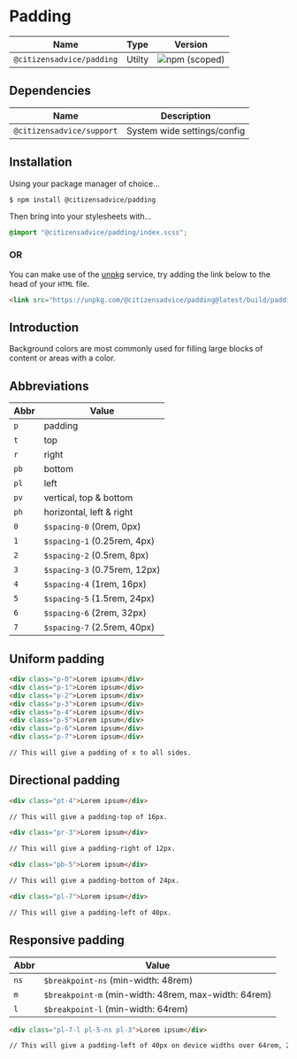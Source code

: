 # Padding

| Name                      | Type   | Version                                                                   |
|---------------------------|--------|---------------------------------------------------------------------------|
| `@citizensadvice/padding` | Utilty | ![npm (scoped)](https://img.shields.io/npm/v/@citizensadvice/padding.svg) |

## Dependencies

| Name                      | Description                 |
|---------------------------|-----------------------------|
| `@citizensadvice/support` | System wide settings/config |

## Installation

Using your package manager of choice...

```shell
$ npm install @citizensadvice/padding
```
Then bring into your stylesheets with...

```scss
@import "@citizensadvice/padding/index.scss";
```

### OR

You can make use of the [unpkg](https://unpkg.com) service, try adding the link below to the head of your `HTML` file.

```html
<link src="https://unpkg.com/@citizensadvice/padding@latest/build/padding.css" />
```

## Introduction

Background colors are most commonly used for filling large blocks of content or areas with a color. 

## Abbreviations

| Abbr | Value                        |
|------|------------------------------|
| `p`  | padding                      |
| `t`  | top                          |
| `r`  | right                        |
| `pb` | bottom                       |
| `pl` | left                         |
| `pv` | vertical, top & bottom       |
| `ph` | horizontal, left & right     |
| `0`  | `$spacing-0` (0rem, 0px)     |
| `1`  | `$spacing-1` (0.25rem, 4px)  |
| `2`  | `$spacing-2` (0.5rem, 8px)   |
| `3`  | `$spacing-3` (0.75rem, 12px) |
| `4`  | `$spacing-4` (1rem, 16px)    |
| `5`  | `$spacing-5` (1.5rem, 24px)  |
| `6`  | `$spacing-6` (2rem, 32px)    |
| `7`  | `$spacing-7` (2.5rem, 40px)  |

## Uniform padding

```html
<div class="p-0">Lorem ipsum</div>
<div class="p-1">Lorem ipsum</div>
<div class="p-2">Lorem ipsum</div>
<div class="p-3">Lorem ipsum</div>
<div class="p-4">Lorem ipsum</div>
<div class="p-5">Lorem ipsum</div>
<div class="p-6">Lorem ipsum</div>
<div class="p-7">Lorem ipsum</div>

// This will give a padding of x to all sides.
```

## Directional padding

```html
<div class="pt-4">Lorem ipsum</div>

// This will give a padding-top of 16px.
```

```html
<div class="pr-3">Lorem ipsum</div>

// This will give a padding-right of 12px.
```

```html
<div class="pb-5">Lorem ipsum</div>

// This will give a padding-bottom of 24px.
```

```html
<div class="pl-7">Lorem ipsum</div>

// This will give a padding-left of 40px.
```

## Responsive padding

| Abbr | Value                                                |
|------|------------------------------------------------------|
| `ns` | `$breakpoint-ns` (min-width: 48rem)                  |
| `m`  | `$breakpoint-m` (min-width: 48rem, max-width: 64rem) |
| `l`  | `$breakpoint-l` (min-width: 64rem)                   |

```html
<div class="pl-7-l pl-5-ns pl-3">Lorem ipsum</div>

// This will give a padding-left of 40px on device widths over 64rem, 24px on devices with a width of 48rem and finally 12px on devices with a width up to 48rem.
```